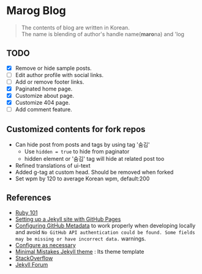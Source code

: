 # Marog Blog
> The contents of blog are written in Korean.  
> The name is blending of author's handle name(**maro**na) and 'log

## TODO

- [x] Remove or hide sample posts.  
- [ ] Edit author profile with social links.  
- [ ] Add or remove footer links.  
- [x] Paginated home page.  
- [x] Customize about page.  
- [x] Customize 404 page.  
- [ ] Add comment feature.  

## Customized contents for fork repos

- Can hide post from posts and tags by using tag '숨김'
  - Use `hidden = true` to hide from paginator
  - hidden element or '숨김' tag will hide at related post too
- Refined translations of ui-text
- Added g-tag at custom head. Should be removed when forked
- Set wpm by 120 to average Korean wpm, default:200

## References

- [Ruby 101](https://jekyllrb.com/docs/ruby-101/)  
- [Setting up a Jekyll site with GitHub Pages](https://jekyllrb.com/docs/github-pages/)  
- [Configuring GitHub Metadata](https://github.com/jekyll/github-metadata/blob/master/docs/configuration.md#configuration) to work properly when developing locally and avoid `No GitHub API authentication could be found. Some fields may be missing or have incorrect data.` warnings.  
- [Configure as necessary](https://mmistakes.github.io/minimal-mistakes/docs/configuration/)  
- [Minimal Mistakes Jekyll theme](https://github.com/mmistakes/minimal-mistakes) : Its theme template
- [StackOverflow](https://stackoverflow.com/questions/tagged/jekyll)  
- [Jekyll Forum](https://talk.jekyllrb.com/)  

